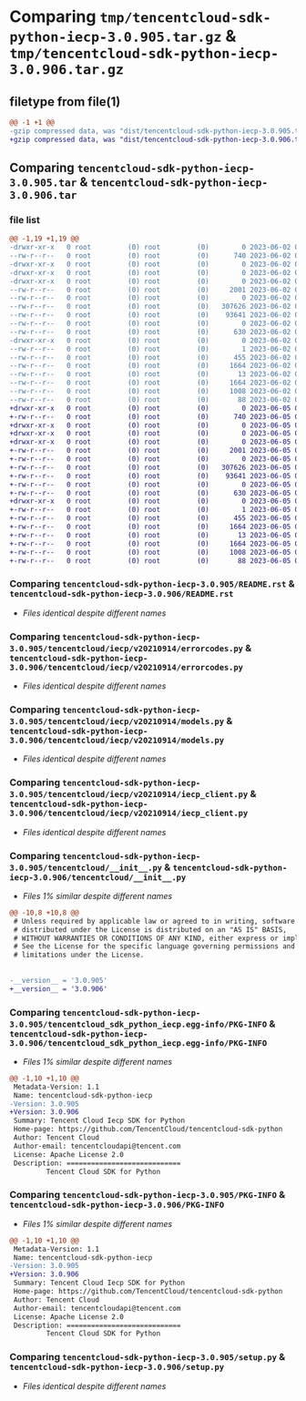 # Comparing `tmp/tencentcloud-sdk-python-iecp-3.0.905.tar.gz` & `tmp/tencentcloud-sdk-python-iecp-3.0.906.tar.gz`

## filetype from file(1)

```diff
@@ -1 +1 @@
-gzip compressed data, was "dist/tencentcloud-sdk-python-iecp-3.0.905.tar", last modified: Fri Jun  2 00:30:41 2023, max compression
+gzip compressed data, was "dist/tencentcloud-sdk-python-iecp-3.0.906.tar", last modified: Mon Jun  5 00:36:12 2023, max compression
```

## Comparing `tencentcloud-sdk-python-iecp-3.0.905.tar` & `tencentcloud-sdk-python-iecp-3.0.906.tar`

### file list

```diff
@@ -1,19 +1,19 @@
-drwxr-xr-x   0 root         (0) root         (0)        0 2023-06-02 00:30:41.000000 tencentcloud-sdk-python-iecp-3.0.905/
--rw-r--r--   0 root         (0) root         (0)      740 2023-06-02 00:30:41.000000 tencentcloud-sdk-python-iecp-3.0.905/README.rst
-drwxr-xr-x   0 root         (0) root         (0)        0 2023-06-02 00:30:41.000000 tencentcloud-sdk-python-iecp-3.0.905/tencentcloud/
-drwxr-xr-x   0 root         (0) root         (0)        0 2023-06-02 00:30:41.000000 tencentcloud-sdk-python-iecp-3.0.905/tencentcloud/iecp/
-drwxr-xr-x   0 root         (0) root         (0)        0 2023-06-02 00:30:41.000000 tencentcloud-sdk-python-iecp-3.0.905/tencentcloud/iecp/v20210914/
--rw-r--r--   0 root         (0) root         (0)     2001 2023-06-02 00:30:41.000000 tencentcloud-sdk-python-iecp-3.0.905/tencentcloud/iecp/v20210914/errorcodes.py
--rw-r--r--   0 root         (0) root         (0)        0 2023-06-02 00:30:41.000000 tencentcloud-sdk-python-iecp-3.0.905/tencentcloud/iecp/v20210914/__init__.py
--rw-r--r--   0 root         (0) root         (0)   307626 2023-06-02 00:30:41.000000 tencentcloud-sdk-python-iecp-3.0.905/tencentcloud/iecp/v20210914/models.py
--rw-r--r--   0 root         (0) root         (0)    93641 2023-06-02 00:30:41.000000 tencentcloud-sdk-python-iecp-3.0.905/tencentcloud/iecp/v20210914/iecp_client.py
--rw-r--r--   0 root         (0) root         (0)        0 2023-06-02 00:30:41.000000 tencentcloud-sdk-python-iecp-3.0.905/tencentcloud/iecp/__init__.py
--rw-r--r--   0 root         (0) root         (0)      630 2023-06-02 00:30:41.000000 tencentcloud-sdk-python-iecp-3.0.905/tencentcloud/__init__.py
-drwxr-xr-x   0 root         (0) root         (0)        0 2023-06-02 00:30:41.000000 tencentcloud-sdk-python-iecp-3.0.905/tencentcloud_sdk_python_iecp.egg-info/
--rw-r--r--   0 root         (0) root         (0)        1 2023-06-02 00:30:41.000000 tencentcloud-sdk-python-iecp-3.0.905/tencentcloud_sdk_python_iecp.egg-info/dependency_links.txt
--rw-r--r--   0 root         (0) root         (0)      455 2023-06-02 00:30:41.000000 tencentcloud-sdk-python-iecp-3.0.905/tencentcloud_sdk_python_iecp.egg-info/SOURCES.txt
--rw-r--r--   0 root         (0) root         (0)     1664 2023-06-02 00:30:41.000000 tencentcloud-sdk-python-iecp-3.0.905/tencentcloud_sdk_python_iecp.egg-info/PKG-INFO
--rw-r--r--   0 root         (0) root         (0)       13 2023-06-02 00:30:41.000000 tencentcloud-sdk-python-iecp-3.0.905/tencentcloud_sdk_python_iecp.egg-info/top_level.txt
--rw-r--r--   0 root         (0) root         (0)     1664 2023-06-02 00:30:41.000000 tencentcloud-sdk-python-iecp-3.0.905/PKG-INFO
--rw-r--r--   0 root         (0) root         (0)     1008 2023-06-02 00:30:41.000000 tencentcloud-sdk-python-iecp-3.0.905/setup.py
--rw-r--r--   0 root         (0) root         (0)       88 2023-06-02 00:30:41.000000 tencentcloud-sdk-python-iecp-3.0.905/setup.cfg
+drwxr-xr-x   0 root         (0) root         (0)        0 2023-06-05 00:36:12.000000 tencentcloud-sdk-python-iecp-3.0.906/
+-rw-r--r--   0 root         (0) root         (0)      740 2023-06-05 00:36:12.000000 tencentcloud-sdk-python-iecp-3.0.906/README.rst
+drwxr-xr-x   0 root         (0) root         (0)        0 2023-06-05 00:36:12.000000 tencentcloud-sdk-python-iecp-3.0.906/tencentcloud/
+drwxr-xr-x   0 root         (0) root         (0)        0 2023-06-05 00:36:12.000000 tencentcloud-sdk-python-iecp-3.0.906/tencentcloud/iecp/
+drwxr-xr-x   0 root         (0) root         (0)        0 2023-06-05 00:36:12.000000 tencentcloud-sdk-python-iecp-3.0.906/tencentcloud/iecp/v20210914/
+-rw-r--r--   0 root         (0) root         (0)     2001 2023-06-05 00:36:12.000000 tencentcloud-sdk-python-iecp-3.0.906/tencentcloud/iecp/v20210914/errorcodes.py
+-rw-r--r--   0 root         (0) root         (0)        0 2023-06-05 00:36:12.000000 tencentcloud-sdk-python-iecp-3.0.906/tencentcloud/iecp/v20210914/__init__.py
+-rw-r--r--   0 root         (0) root         (0)   307626 2023-06-05 00:36:12.000000 tencentcloud-sdk-python-iecp-3.0.906/tencentcloud/iecp/v20210914/models.py
+-rw-r--r--   0 root         (0) root         (0)    93641 2023-06-05 00:36:12.000000 tencentcloud-sdk-python-iecp-3.0.906/tencentcloud/iecp/v20210914/iecp_client.py
+-rw-r--r--   0 root         (0) root         (0)        0 2023-06-05 00:36:12.000000 tencentcloud-sdk-python-iecp-3.0.906/tencentcloud/iecp/__init__.py
+-rw-r--r--   0 root         (0) root         (0)      630 2023-06-05 00:36:12.000000 tencentcloud-sdk-python-iecp-3.0.906/tencentcloud/__init__.py
+drwxr-xr-x   0 root         (0) root         (0)        0 2023-06-05 00:36:12.000000 tencentcloud-sdk-python-iecp-3.0.906/tencentcloud_sdk_python_iecp.egg-info/
+-rw-r--r--   0 root         (0) root         (0)        1 2023-06-05 00:36:12.000000 tencentcloud-sdk-python-iecp-3.0.906/tencentcloud_sdk_python_iecp.egg-info/dependency_links.txt
+-rw-r--r--   0 root         (0) root         (0)      455 2023-06-05 00:36:12.000000 tencentcloud-sdk-python-iecp-3.0.906/tencentcloud_sdk_python_iecp.egg-info/SOURCES.txt
+-rw-r--r--   0 root         (0) root         (0)     1664 2023-06-05 00:36:12.000000 tencentcloud-sdk-python-iecp-3.0.906/tencentcloud_sdk_python_iecp.egg-info/PKG-INFO
+-rw-r--r--   0 root         (0) root         (0)       13 2023-06-05 00:36:12.000000 tencentcloud-sdk-python-iecp-3.0.906/tencentcloud_sdk_python_iecp.egg-info/top_level.txt
+-rw-r--r--   0 root         (0) root         (0)     1664 2023-06-05 00:36:12.000000 tencentcloud-sdk-python-iecp-3.0.906/PKG-INFO
+-rw-r--r--   0 root         (0) root         (0)     1008 2023-06-05 00:36:12.000000 tencentcloud-sdk-python-iecp-3.0.906/setup.py
+-rw-r--r--   0 root         (0) root         (0)       88 2023-06-05 00:36:12.000000 tencentcloud-sdk-python-iecp-3.0.906/setup.cfg
```

### Comparing `tencentcloud-sdk-python-iecp-3.0.905/README.rst` & `tencentcloud-sdk-python-iecp-3.0.906/README.rst`

 * *Files identical despite different names*

### Comparing `tencentcloud-sdk-python-iecp-3.0.905/tencentcloud/iecp/v20210914/errorcodes.py` & `tencentcloud-sdk-python-iecp-3.0.906/tencentcloud/iecp/v20210914/errorcodes.py`

 * *Files identical despite different names*

### Comparing `tencentcloud-sdk-python-iecp-3.0.905/tencentcloud/iecp/v20210914/models.py` & `tencentcloud-sdk-python-iecp-3.0.906/tencentcloud/iecp/v20210914/models.py`

 * *Files identical despite different names*

### Comparing `tencentcloud-sdk-python-iecp-3.0.905/tencentcloud/iecp/v20210914/iecp_client.py` & `tencentcloud-sdk-python-iecp-3.0.906/tencentcloud/iecp/v20210914/iecp_client.py`

 * *Files identical despite different names*

### Comparing `tencentcloud-sdk-python-iecp-3.0.905/tencentcloud/__init__.py` & `tencentcloud-sdk-python-iecp-3.0.906/tencentcloud/__init__.py`

 * *Files 1% similar despite different names*

```diff
@@ -10,8 +10,8 @@
 # Unless required by applicable law or agreed to in writing, software
 # distributed under the License is distributed on an "AS IS" BASIS,
 # WITHOUT WARRANTIES OR CONDITIONS OF ANY KIND, either express or implied.
 # See the License for the specific language governing permissions and
 # limitations under the License.
 
 
-__version__ = '3.0.905'
+__version__ = '3.0.906'
```

### Comparing `tencentcloud-sdk-python-iecp-3.0.905/tencentcloud_sdk_python_iecp.egg-info/PKG-INFO` & `tencentcloud-sdk-python-iecp-3.0.906/tencentcloud_sdk_python_iecp.egg-info/PKG-INFO`

 * *Files 1% similar despite different names*

```diff
@@ -1,10 +1,10 @@
 Metadata-Version: 1.1
 Name: tencentcloud-sdk-python-iecp
-Version: 3.0.905
+Version: 3.0.906
 Summary: Tencent Cloud Iecp SDK for Python
 Home-page: https://github.com/TencentCloud/tencentcloud-sdk-python
 Author: Tencent Cloud
 Author-email: tencentcloudapi@tencent.com
 License: Apache License 2.0
 Description: ============================
         Tencent Cloud SDK for Python
```

### Comparing `tencentcloud-sdk-python-iecp-3.0.905/PKG-INFO` & `tencentcloud-sdk-python-iecp-3.0.906/PKG-INFO`

 * *Files 1% similar despite different names*

```diff
@@ -1,10 +1,10 @@
 Metadata-Version: 1.1
 Name: tencentcloud-sdk-python-iecp
-Version: 3.0.905
+Version: 3.0.906
 Summary: Tencent Cloud Iecp SDK for Python
 Home-page: https://github.com/TencentCloud/tencentcloud-sdk-python
 Author: Tencent Cloud
 Author-email: tencentcloudapi@tencent.com
 License: Apache License 2.0
 Description: ============================
         Tencent Cloud SDK for Python
```

### Comparing `tencentcloud-sdk-python-iecp-3.0.905/setup.py` & `tencentcloud-sdk-python-iecp-3.0.906/setup.py`

 * *Files identical despite different names*

